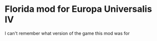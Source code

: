 # Florida mod for Europa Universalis IV

I can't remember what version of the game this mod was for
